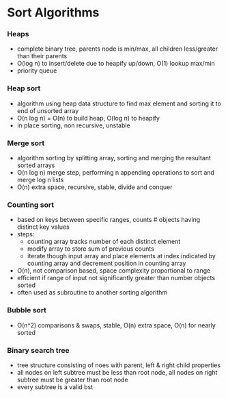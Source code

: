 # Sort Algorithms 

### Heaps
- complete binary tree, parents node is min/max, all children less/greater than their parents
- O(log n) to insert/delete due to heapify up/down, O(1) lookup max/min
- priority queue

### Heap sort
- algorithm using heap data structure to find max element and sorting it to end of unsorted array
- O(n log n) = O(n) to build heap, O(log n) to heapify 
- in place sorting, non recursive, unstable

### Merge sort
- algorithm sorting by splitting array, sorting and merging the resultant sorted arrays
- O(n log n) merge step, performing n appending operations to sort and merge log n lists
- O(n) extra space, recursive, stable, divide and conquer

### Counting sort
- based on keys between specific ranges, counts # objects having distinct key values
- steps:
  - counting array tracks number of each distinct element
  - modify array to store sum of previous counts
  - iterate though input array and place elements at index indicated by counting array and decrement position in counting array
- O(n), not comparison based, space complexity proportional to range
- efficient if range of input not significantly greater than number objects sorted
- often used as subroutine to another sorting algorithm

### Bubble sort
- O(n^2) comparisons & swaps, stable, O(n) extra space, O(n) for nearly sorted



### Binary search tree
- tree structure consisting of noes with parent, left & right child properties
- all nodes on left subtree must be less than root node, all nodes on right subtree must be greater than root node
- every subtree is a valid bst
